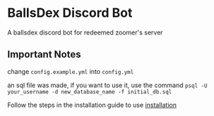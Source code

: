 # BallsDex Discord Bot

A ballsdex discord bot for redeemed zoomer's server


## Important Notes
change `config.example.yml` into `config.yml`

an sql file was made, if you want to use it, use the command `psql -U your_username -d new_database_name -f initial_db.sql`

Follow the steps in the installation guide to use [installation](https://github.com/Ballsdex-Team/BallsDex-DiscordBot/wiki/Installing-Ballsdex-without-Docker)
